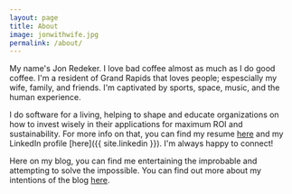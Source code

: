 ```yaml
---
layout: page
title: About
image: jonwithwife.jpg
permalink: /about/
---
```


My name's Jon Redeker.  I love bad coffee almost as much as I do good coffee.  I'm a resident of Grand Rapids that loves people; espescially my wife, family, and friends.  I'm captivated by sports, space, music, and the human experience.

I do software for a living, helping to shape and educate organizations on how to invest wisely in their applications for maximum ROI and sustainability.  For more info on that, you can find my resume [here]() and my LinkedIn profile [here]({{ site.linkedin }}).  I'm always happy to connect!

Here on my blog, you can find me entertaining the improbable and attempting to solve the impossible.  You can find out more about my intentions of the blog [here]().